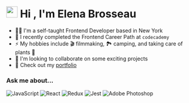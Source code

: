 <h1><img src="https://media2.giphy.com/media/QssGEmpkyEOhBCb7e1/giphy.gif?cid=ecf05e47a0n3gi1bfqntqmob8g9aid1oyj2wr3ds3mg700bl&rid=giphy.gif" width ="30"> Hi , I'm Elena Brosseau</h1>

- 👨‍💻 I'm a self-taught Frontend Developer based in New York
- 🌱 I recently completed the Frontend Career Path at `codecademy`
- ⚡ My hobbies include 🎬 filmmaking, 🏞️ camping, and taking care of plants 🌵
- 🤝 I'm looking to collaborate on some exciting projects
- 📖 Check out my <a href='https://elena-brosseau.github.io/portfolio-v2/'>portfolio</a>

### Ask me about...

![JavaScript](https://img.shields.io/badge/JavaScript%20-%23F7DF1E.svg?style=for-the-badge&logo=javascript&logoColor=black)
![React](https://img.shields.io/badge/react-%2320232a.svg?style=for-the-badge&logo=react&logoColor=%2361DAFB)
![Redux](https://img.shields.io/badge/redux-%23593d88.svg?style=for-the-badge&logo=redux&logoColor=white)
![Jest](https://img.shields.io/badge/-jest-%23C21325?style=for-the-badge&logo=jest&logoColor=white)
![Adobe Photoshop](https://img.shields.io/badge/adobe%20photoshop-%2331A8FF.svg?style=for-the-badge&logo=adobe%20photoshop&logoColor=white)
